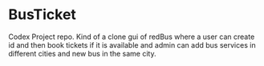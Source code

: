 # BusTicket
Codex Project repo.
Kind of a clone gui of redBus where a user can create id and then book tickets if it is available and admin can add bus services in different cities and new bus in the same city. 
